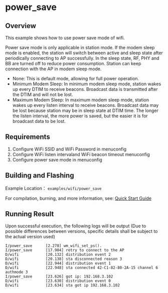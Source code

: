 # power_save

## Overview
This example shows how to use power save mode of wifi.

Power save mode is only applicable in station mode. If the modem sleep mode is enabled, the station will switch between active and sleep state after periodically connecting to AP successfully. In the sleep state, RF, PHY and BB are turned off to reduce power consumption. Station can keep connection with the AP in modem sleep mode.

- None: This is default mode, allowing for full power operation.
- Minimum Modem Sleep: In minimum modem sleep mode, station wakes up every DTIM to receive beacons. Broadcast data is transmitted after the DTIM and will not be lost.
- Maximum Modem Sleep: In maximum modem sleep mode, station wakes up every listen interval to receive beacons. Broadcast data may be lost because station may be in sleep state at DTIM time. The longer the listen interval, the more power is saved, but the easier it is for broadcast data to be lost.

## Requirements
1. Configure WiFi SSID and WiFi Password in menuconfig
2. Configure WiFi listen intervaland WiFi beacon timeout menuconfig
3. Configure power save mode in menuconfig

## Building and Flashing

Example Location： `examples/wifi/power_save`

For compilation, burning, and more information, see: [Quick Start Guide](https://doc.winnermicro.net/w800/en/2.2-beta.2/get_started/index.html)


## Running Result

Upon successful execution, the following logs will be output (Due to possible differences between versions, specific details shall be subject to the actual version used)

```
I/power_save      [2.278] wm_wifi_set_ps().
I/power_save      [17.904] retry to connect to the AP
D/wifi            [20.132] distribution event 2
D/wifi            [20.138] sta disconnected reason 3
D/wifi            [22.944] distribution event 1
D/wifi            [22.948] sta connected 42-C1-82-80-2A-15 channel 6 authmode 3
I/power_save      [23.626] got ip: 192.168.3.102
D/wifi            [23.630] distribution event 0
D/wifi            [23.634] sta got ip 192.168.3.102

```